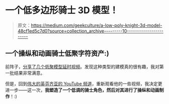 # 一个低多边形骑士 3D 模型！

> 原文：<https://medium.com/geekculture/a-low-poly-knight-3d-model-48cf1ed5c7d0?source=collection_archive---------10----------------------->

## 一个操纵和动画骑士低聚字符资产:)

前阵子，[分享了几个低聚模型延时视频](/nerd-for-tech/low-poly-models-1-timelapses-dce93654fff3)。发现这种类型的建模真的很有趣，我对第一批结果非常满意。

但是，回到[伟大的英芬齐亚的 YouTube 频道](https://www.youtube.com/channel/UCzfWju7SFoWLCyV_gDVCrGA)，重新观看他的一些视频，我决定更进一步——这一次，**我塑造了一个低调的骑士角色，然后对其进行了操纵和动画制作**！:)